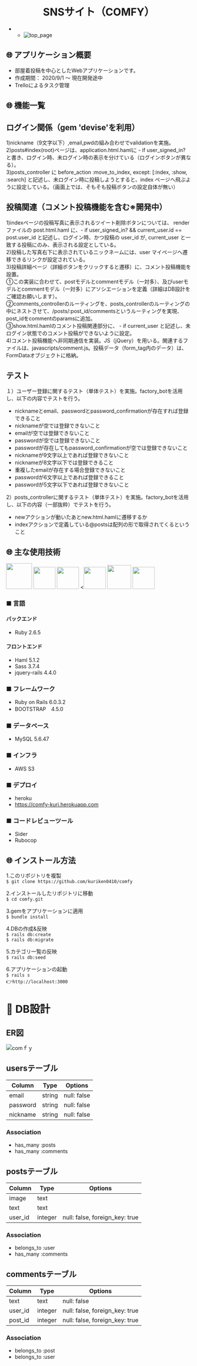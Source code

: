 <h1 align="center">SNSサイト（COMFY）</h1>

* - ![top_page](https://gyazo.com/86d4eff8590a47381a6a2e36c63cb0cf/raw)

## :globe_with_meridians: アプリケーション概要
* 部屋着投稿を中心としたWebアプリケーションです。
* 作成期間： 2020/9/1 〜 現在開発途中
* Trelloによるタスク管理

## :globe_with_meridians: 機能一覧
## ログイン関係（gem 'devise'を利用）  
1)nickname（9文字以下）,email,pwdの組み合わせでvalidationを実施。  
2)posts#index(root)ページは、application.html.hamlに - if user_signed_in? と書き、ログイン時、未ログイン時の表示を分けている（ログインボタンが異なる）。  
3)posts_controller に before_action :move_to_index, except: [:index, :show, :search] と記述し、未ログイン時に投稿しようとすると、index ページへ飛ぶように設定している。（画面上では、そもそも投稿ボタンの設定自体が無い）  
## 投稿関連（コメント投稿機能を含む※開発中）   
1)indexページの投稿写真に表示されるツイート削除ボタンについては、 renderファイルの post.html.haml に、- if user_signed_in? && current_user.id == post.user_id と記述し、ログイン時、かつ投稿の user_id が, current_user と一致する投稿にのみ、表示される設定としている。  
2)投稿した写真右下に表示されているニックネームには、user マイページへ遷移できるリンクが設定されている。  
3)投稿詳細ページ（詳細ボタンをクリックすると遷移）に、コメント投稿機能を設置。  
①この実装に合わせて、postモデルとcommentモデル（一対多）、及びuserモデルとcommentモデル（一対多）にアソシエーションを定義（詳細はDB設計をご確認お願いします）。  
②comments_controllerのルーティングを、posts_controllerのルーティングの中にネストさせて、/posts/:post_id/commentsというルーティングを実現、post_idをcommentのparamsに追加。  
③show.html.hamlのコメント投稿関連部分に、 - if current_user と記述し、未ログイン状態でのコメント投稿ができないように設定。  
4)コメント投稿機能へ非同期通信を実装。JS（jQuery）を用いる。関連するファイルは、javascripts/comment.js。投稿データ（form_tag内のデータ）は、FormDataオブジェクトに格納。  
## テスト  
１）ユーザー登録に関するテスト（単体テスト）を実施。factory_botを活用し、以下の内容でテストを行う。 
* nicknameとemail、passwordとpassword_confirmationが存在すれば登録できること
* nicknameが空では登録できないこと
* emailが空では登録できないこと
* passwordが空では登録できないこと
* passwordが存在してもpassword_confirmationが空では登録できないこと
* nicknameが9文字以上であれば登録できないこと
* nicknameが8文字以下では登録できること
* 重複したemailが存在する場合登録できないこと
* passwordが6文字以上であれば登録できること
* passwordが5文字以下であれば登録できないこと

2）posts_controllerに関するテスト（単体テスト）を実施。factory_botを活用し、以下の内容（一部抜粋）でテストを行う。 
* newアクションが動いたあとnew.html.hamlに遷移するか
* indexアクションで定義している@postsは配列の形で取得されてくるということ

## :globe_with_meridians: 主な使用技術
<a><img src="https://user-images.githubusercontent.com/39142850/71774533-1ddf1780-2fb4-11ea-8560-753bed352838.png" width="70px;" /></a> <!-- rubyのロゴ -->
<a><img src="https://user-images.githubusercontent.com/39142850/71774548-731b2900-2fb4-11ea-99ba-565546c5acb4.png" height="60px;" /></a> <!-- RubyOnRailsのロゴ -->
<a><img src="https://user-images.githubusercontent.com/39142850/71774618-b32edb80-2fb5-11ea-9050-d5929a49e9a5.png" height="60px;" /></a> <!-- Hamlのロゴ -->
<a><<img src="https://user-images.githubusercontent.com/39142850/71774644-115bbe80-2fb6-11ea-822c-568eabde5228.png" height="60px" /></a> <!-- Scssのロゴ -->
<a><img src="https://user-images.githubusercontent.com/39142850/71774768-d064a980-2fb7-11ea-88ad-4562c59470ae.png" height="65px;" /></a> <!-- jQueryのロゴ -->
<a><img src="https://user-images.githubusercontent.com/39142850/71774786-37825e00-2fb8-11ea-8b90-bd652a58f1ad.png" height="60px;" /></a> <!-- AWSのロゴ -->
### ■ 言語

#### バックエンド
* Ruby 2.6.5

#### フロントエンド
* Haml 5.1.2
* Sass 3.7.4
* jquery-rails 4.4.0

### ■ フレームワーク
* Ruby on Rails 6.0.3.2
* BOOTSTRAP　4.5.0

### ■ データベース
* MySQL 5.6.47

### ■ インフラ
* AWS S3

### ■ デプロイ
* heroku
* https://comfy-kuri.herokuapp.com

### ■ コードレビューツール
* Sider
* Rubocop

## :globe_with_meridians: インストール方法
1.このリポジトリを複製<br>
`$ git clone https://github.com/kuriken0410/comfy`

2.インストールしたリポジトリに移動<br>
`$ cd comfy.git`

3.gemをアプリケーションに適用<br>
`$ bundle install`<br>

4.DBの作成&反映<br>
`$ rails db:create`<br>
`$ rails db:migrate`<br>

5.カテゴリ一覧の反映<br>
`$ rails db:seed`<br>

6.アプリケーションの起動<br>
`$ rails s`<br>
:point_right:`http://localhost:3000`

# :page_facing_up: DB設計

## ER図
![comｆｙ](https://gyazo.com/97f24ef339423a2cd9ef39fe224f83e9/raw)

## usersテーブル  
|Column|Type|Options|
|------|----|-------|
|email|string|null: false|
|password|string|null: false|
|nickname|string|null: false|
### Association
- has_many :posts
- has_many :comments

## postsテーブル
|Column|Type|Options|
|------|----|-------|
|image|text||
|text|text||
|user_id|integer|null: false, foreign_key: true|
### Association
- belongs_to :user
- has_many :comments

## commentsテーブル
|Column|Type|Options|
|------|----|-------|
|text|text|null: false|
|user_id|integer|null: false, foreign_key: true|
|post_id|integer|null: false, foreign_key: true|
### Association  
- belongs_to :post
- belongs_to :user  

